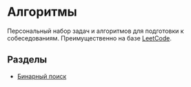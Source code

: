# Алгоритмы

Персональный набор задач и алгоритмов для подготовки к собеседованиям. Преимущественно на базе [LeetCode](https://leetcode.com/).

## Разделы

- [Бинарный поиск](topics/binary_search.md)
